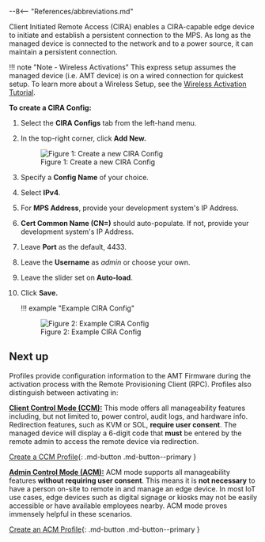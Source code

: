 --8<-- "References/abbreviations.md"

Client Initiated Remote Access (CIRA) enables a CIRA-capable edge device to initiate and establish a persistent connection to the MPS. As long as the managed device is connected to the network and to a power source, it can maintain a persistent connection.

!!! note "Note - Wireless Activations"
    This express setup assumes the managed device (i.e. AMT device) is on a wired connection for quickest setup.  To learn more about a Wireless Setup, see the [Wireless Activation Tutorial](../Tutorials/createWiFiConfig.md).

**To create a CIRA Config:**

1. Select the **CIRA Configs** tab from the left-hand menu.

2. In the top-right corner, click **Add New.**
     <figure class="figure-image">
     <img src="..\..\assets\images\RPS_NewCIRAConfig.png" alt="Figure 1: Create a new CIRA Config">
     <figcaption>Figure 1: Create a new CIRA Config</figcaption>
     </figure>


3. Specify a **Config Name** of your choice.

4. Select **IPv4**.

5. For **MPS Address**, provide your development system's IP Address.

6. **Cert Common Name (CN=)** should auto-populate. If not, provide your development system's IP Address.

7. Leave **Port** as the default, 4433.

8. Leave the **Username** as *admin* or choose your own.

9. Leave the slider set on **Auto-load**.

10. Click **Save.**
    
    !!! example "Example CIRA Config"
        <figure class="figure-image">
        <img src="..\..\assets\images\RPS_CreateCIRAConfig.png" alt="Figure 2: Example CIRA Config">
        <figcaption>Figure 2: Example CIRA Config</figcaption>
        </figure>
            
## Next up

Profiles provide configuration information to the AMT Firmware during the activation process with the Remote Provisioning Client (RPC). Profiles also distinguish between activating in: 

**[Client Control Mode (CCM):](createProfileCCM.md)** This mode offers all manageability features including, but not limited to, power control, audit logs, and hardware info. Redirection features, such as KVM or SOL, **require user consent**. The managed device will display a 6-digit code that **must** be entered by the remote admin to access the remote device via redirection.

[Create a CCM Profile](createProfileCCM.md){: .md-button .md-button--primary }

**[Admin Control Mode (ACM):](createProfileACM.md)** ACM mode supports all manageability features **without requiring user consent**. This means it is **not necessary** to have a person on-site to remote in and manage an edge device. In most IoT use cases, edge devices such as digital signage or kiosks may not be easily accessible or have available employees nearby. ACM mode proves immensely helpful in these scenarios.

[Create an ACM Profile](createProfileACM.md){: .md-button .md-button--primary }